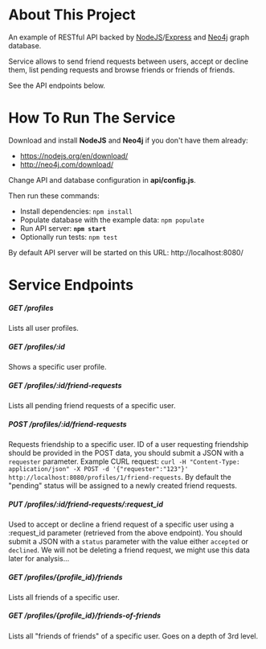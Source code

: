 # About This Project

An example of RESTful API backed by [NodeJS](https://nodejs.org)/[Express](http://expressjs.com/) and [Neo4j](neo4j.com) graph database.

Service allows to send friend requests between users, accept or decline them, list pending requests and browse friends or friends of friends.

See the API endpoints below.

# How To Run The Service

Download and install **NodeJS** and **Neo4j** if you don't have them already:
* https://nodejs.org/en/download/
* http://neo4j.com/download/

Change API and database configuration in **api/config.js**.

Then run these commands:
* Install dependencies: `npm install`
* Populate database with the example data: `npm populate`
* Run API server: **`npm start`**
* Optionally run tests: `npm test`

By default API server will be started on this URL: http://localhost:8080/

# Service Endpoints

##### GET /profiles
Lists all user profiles.

##### GET /profiles/:id
Shows a specific user profile.

##### GET /profiles/:id/friend-requests
Lists all pending friend requests of a specific user.

##### POST /profiles/:id/friend-requests
Requests friendship to a specific user. ID of a user requesting friendship should be provided in the POST data, you should submit a JSON with a `requester` parameter. Example CURL request: `curl -H "Content-Type: application/json" -X POST -d '{"requester":"123"}' http://localhost:8080/profiles/1/friend-requests`. By default the "pending" status will be assigned to a newly created friend requests.

##### PUT /profiles/:id/friend-requests/:request_id
Used to accept or decline a friend request of a specific user using a :request_id parameter (retrieved from the above endpoint). You should submit a JSON with a `status` parameter with the value either `accepted` or `declined`. We will not be deleting a friend request, we might use this data later for analysis...

##### GET /profiles/{profile_id}/friends
Lists all friends of a specific user.

##### GET /profiles/{profile_id}/friends-of-friends
Lists all "friends of friends" of a specific user. Goes on a depth of 3rd level.
